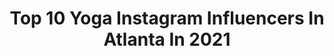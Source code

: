 ---
title: Top 10 Yoga Instagram Influencers In Atlanta In 2021
description: >-
  Find top yoga Instagram influencers in Atlanta in 2021. Most popular hashtags: #yoga #fitness #atlanta #fashion.
platform: Instagram
hits: 49
text_top: Discover the most popular Instagram profiles on inBeat.
text_bottom: Our search engine aggregates 49 Instagram influencers like this in Atlanta, United States for you to work with.
profiles:
  - username: "elecsimon"
    fullname: >-
      Elec Simon: Event Emcee/ Host
    bio: >-
      •Percussionist/motivational speaker/emcee •STOMP-New York City & U.S tour •anti-bullying school assemblies •drummer/cleveland Cavaliers • ΦβΣ 🤘🏾
    location: "United States"
    followers: 23264
    engagement: 257
    commentsToLikes: 0.078879
    id: ck5zusqfq2z1b0i14c1ijoes8
    verified: false
    hashtags: "#emcee, #art, #love, #elecsimon"
  - username: "bnloveyoga"
    fullname: >-
      * Blair *
    bio: >-
      Based in 📌 Atlanta, Georgia Yoga | Acro | Lifestyle | Branding Sharing 👇🏼 🤸🏼‍♂️ yoga + acro 🐾 fur babies 🍵 products 🧘🏼 health + wellness DM for collab
    location: "United States"
    followers: 33336
    engagement: 286
    commentsToLikes: 0.033132
    id: ck0w16k1ohsrh0i19k6535qjw
    verified: false
    hashtags: "#yogaeverydamnday, #acroyoga, #homeyoga, #yogaoffthemat"
  - username: "levelsofbrittany"
    fullname: >-
      𝐁𝐫𝐢𝐭𝐭𝐚𝐧𝐲 𝐍. 𝐒𝐮𝐥𝐥𝐢𝐯𝐚𝐧
    bio: >-
      GOD 1st 🙏🏾 ATL🍑 Versatile Dancer💃🏽 Credits: Dj Unk•Kandi•Sevyn Streeter•Karyn White•&more CEO of @bnsmaaa 👼🏾✨Fly High Mommy✨👼🏾
    location: "United States"
    followers: 7200
    engagement: 946
    commentsToLikes: 0.125913
    id: ck14i2j9jdbgn0i190ve75u5b
    verified: false
    hashtags: "#viral, #cheer, #heels, #pose"
  - username: "themissybyrd"
    fullname: >-
      Missy Byrd
    bio: >-
      I couldnt decide on one home! So I travel the world, follow me as I go!! 🌍 Twitter: @themissybyrd For booking Inquries: themissybyrd@gmail.com 🎬⬇️
    location: "United States"
    followers: 7372
    engagement: 474
    commentsToLikes: 0.038801
    id: ck6u2a5nsqmft0j71wo0xif5r
    verified: false
    hashtags: "#teamaaron, #survivor39, #missfits, #survivorislandofidols"
  - username: "sheldonbeers"
    fullname: >-
      Sheldon Tucker-Beers
    bio: >-
      | @SoulCycle Instructor | •sober •husband •dog dad •he/him from Broadway to a Bike, just dancing through life 💛☠️💛 want to hear more of my story👇🏼
    location: "United States"
    followers: 10456
    engagement: 1234
    commentsToLikes: 0.023036
    id: ck135z54g3yc90i199xw7cl66
    verified: false
    hashtags: "#runatl, #soberissexy, #wearmysoul, #fitatl"
  - username: "dewaynerogers"
    fullname: >-
      DeWayne Rogers
    bio: >-
      God First. Creative Director. booking@dewaynerogers.com
    location: "United States"
    followers: 90815
    engagement: 188
    commentsToLikes: 0.048508
    id: ck5zpcweesfzg0i142t7a4dud
    verified: false
    hashtags: "#favor, #blackmoms, #blackexcellence, #photography"
  - username: "adisugar"
    fullname: >-
      Adiarys Almeida
    bio: >-
      Principal International Guest Artist/ @adidancewear Owner and Designer @zarelywear Role Model @blochdanceusa & @gaynorminden Artist 💃🏻
    location: "United States"
    followers: 45210
    engagement: 241
    commentsToLikes: 0.009784
    id: ck0vyd6dg3ect0i19fz6bffnf
    verified: true
    hashtags: "#winterworkshop, #balletofrepetoire, #dancerspassionn, #danceersworld"
  - username: "realsircruse"
    fullname: >-
      Sir Cruse
    bio: >-
      PROMO PRICES ON MY STORIES! I ONLY RESPOND TO DMS IF U SENT $15 TO MY CASHAPP FIRST. $Sircruse27. WANNA LEARN ABOUT WAVES? Click THE LINK BELOW.
    location: "United States"
    followers: 342779
    engagement: 127
    commentsToLikes: 0.023764
    id: ck5c6ejz359yd0i11zgy9b3lo
    verified: false
    hashtags: "#wavebuilder, #hair, #biceps, #afro"
  - username: "ezratheprofessional"
    fullname: >-
      Ezra "PROFESSIONAL" Ferguson
    bio: >-
      📍Atlanta, Ga Published barber/stylist, photographer, mua, body artist, retoucher. Click website for rates and booking.
    location: "United States"
    followers: 36423
    engagement: 122
    commentsToLikes: 0.025885
    id: ck5c1kamsvcns0i118ntt4euj
    verified: false
    hashtags: "#fit, #brownskin, #art, #atlphotographer"
  - username: "damapurr"
    fullname: >-
      🌙Maura
    bio: >-
      m a n i f e s t i n g BLM 🇮🇹 CA🛫ATL 📸: @lsfotography1 @atlantafirstagency
    location: "United States"
    followers: 2131
    engagement: 1360
    commentsToLikes: 0.082783
    id: ck6uhzed7c5bb0j71jb7yzk26
    verified: false
    hashtags: "#longhair, #atl, #curlyhair, #italian"
---